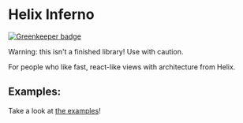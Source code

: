 # Helix Inferno

[![Greenkeeper badge](https://badges.greenkeeper.io/josephluck/helix-vue.svg)](https://greenkeeper.io/)

Warning: this isn't a finished library! Use with caution.

For people who like fast, react-like views with architecture from Helix.

## Examples:
Take a look at [the examples](examples)!
